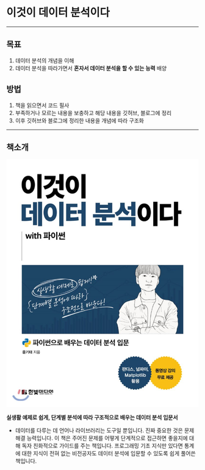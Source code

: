 # 이것이 데이터 분석이다

----
## 목표
1. 데이터 분석의 개념을 이해
2. 데이터 분석을 따라가면서 **혼자서 데이터 분석을 할 수 있는 능력** 배양

## 방법
1. 책을 읽으면서 코드 필사
2. 부족하거나 모르는 내용을 보충하고 해당 내용을 깃허브, 블로그에 정리
3. 이후 깃허브와 블로그에 정리한 내용을 개념에 따라 구조화

----
## **책소개**

![book](img/this_is_data_anal.png)

**실생활 예제로 쉽게, 단계별 분석에 따라 구조적으로 배우는 데이터 분석 입문서**

- 데이터를 다루는 데 언어나 라이브러리는 도구일 뿐입니다. 진짜 중요한 것은 문제해결 능력입니다. 이 책은 주어진 문제를 어떻게 단계적으로 접근하면 좋을지에 대해 독자 친화적으로 가이드를 주는 책입니다. 프로그래밍 기초 지식만 있다면 통계에 대한 지식이 전혀 없는 비전공자도 데이터 분석에 입문할 수 있도록 쉽게 풀어쓴 책입니다.